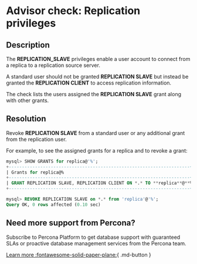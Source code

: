 # Advisor check: Replication privileges

## Description

The **REPLICATION_SLAVE** privileges enable a user account to connect from a replica to a replication source server.

A standard user should not be granted **REPLICATION SLAVE** but instead be granted the **REPLICATION CLIENT** to access replication information.

The check lists the users assigned the **REPLICATION SLAVE** grant along with other grants.

## Resolution

Revoke **REPLICATION SLAVE** from a standard user or any additional grant from the replication user.

For example, to see the assigned grants for a replica and to revoke a grant:

```sql
mysql> SHOW GRANTS for replica@'%';
+---------------------------------------------------------------------+
| Grants for replica@%                                                |
+---------------------------------------------------------------------+
| GRANT REPLICATION SLAVE, REPLICATION CLIENT ON *.* TO **replica**@**%** |
+---------------------------------------------------------------------+

mysql> REVOKE REPLICATION SLAVE on *.* from 'replica'@'%';
Query OK, 0 rows affected (0.10 sec)
```

## Need more support from Percona?

Subscribe to Percona Platform to get database support with guaranteed SLAs or proactive database management services from the Percona team.

[Learn more :fontawesome-solid-paper-plane:](https://per.co.na/subscribe){ .md-button }
